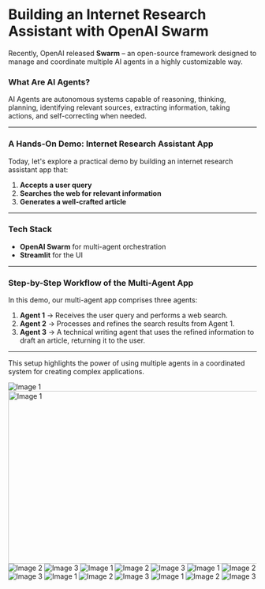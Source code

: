 # Building an Internet Research Assistant with OpenAI Swarm


Recently, OpenAI released **Swarm** – an open-source framework designed to manage and coordinate multiple AI agents in a highly customizable way.

### What Are AI Agents?
AI Agents are autonomous systems capable of reasoning, thinking, planning, identifying relevant sources, extracting information, taking actions, and self-correcting when needed.

---

### A Hands-On Demo: Internet Research Assistant App

Today, let's explore a practical demo by building an internet research assistant app that:

1. **Accepts a user query**
2. **Searches the web for relevant information**
3. **Generates a well-crafted article**

---

### Tech Stack
- **OpenAI Swarm** for multi-agent orchestration
- **Streamlit** for the UI

---

### Step-by-Step Workflow of the Multi-Agent App

In this demo, our multi-agent app comprises three agents:

1. **Agent 1** → Receives the user query and performs a web search.
2. **Agent 2** → Processes and refines the search results from Agent 1.
3. **Agent 3** → A technical writing agent that uses the refined information to draft an article, returning it to the user.

---

This setup highlights the power of using multiple agents in a coordinated system for creating complex applications.

![Image 1](resources/1.png)<img src="resources/1.png" alt="Image 1" width="550" height="350">
![Image 2](resources/2.png)
![Image 3](resources/3.png)
![Image 1](resources/6.png)
![Image 2](resources/9.png)
![Image 3](resources/11.png)
![Image 1](resources/14.png)
![Image 2](resources/18.png)
![Image 3](resources/21.png)
![Image 1](resources/24.png)
![Image 2](resources/27.png)
![Image 3](resources/30.png)
![Image 1](resources/33.png)
![Image 2](resources/36.png)
![Image 3](resources/40.png)

